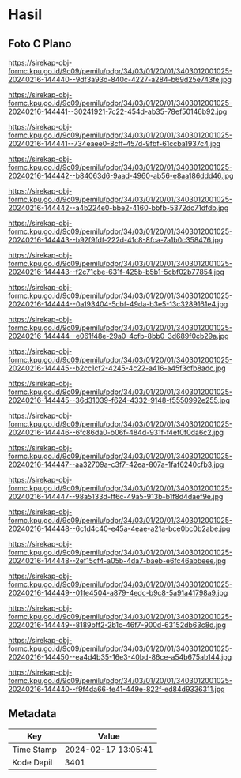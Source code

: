 # Hasil

## Foto C Plano

https://sirekap-obj-formc.kpu.go.id/9c09/pemilu/pdpr/34/03/01/20/01/3403012001025-20240216-144440--9df3a93d-840c-4227-a284-b69d25e743fe.jpg

https://sirekap-obj-formc.kpu.go.id/9c09/pemilu/pdpr/34/03/01/20/01/3403012001025-20240216-144441--30241921-7c22-454d-ab35-78ef50146b92.jpg

https://sirekap-obj-formc.kpu.go.id/9c09/pemilu/pdpr/34/03/01/20/01/3403012001025-20240216-144441--734eaee0-8cff-457d-9fbf-61ccba1937c4.jpg

https://sirekap-obj-formc.kpu.go.id/9c09/pemilu/pdpr/34/03/01/20/01/3403012001025-20240216-144442--b84063d6-9aad-4960-ab56-e8aa186ddd46.jpg

https://sirekap-obj-formc.kpu.go.id/9c09/pemilu/pdpr/34/03/01/20/01/3403012001025-20240216-144442--a4b224e0-bbe2-4160-bbfb-5372dc71dfdb.jpg

https://sirekap-obj-formc.kpu.go.id/9c09/pemilu/pdpr/34/03/01/20/01/3403012001025-20240216-144443--b92f9fdf-222d-41c8-8fca-7a1b0c358476.jpg

https://sirekap-obj-formc.kpu.go.id/9c09/pemilu/pdpr/34/03/01/20/01/3403012001025-20240216-144443--f2c71cbe-631f-425b-b5b1-5cbf02b77854.jpg

https://sirekap-obj-formc.kpu.go.id/9c09/pemilu/pdpr/34/03/01/20/01/3403012001025-20240216-144444--0a193404-5cbf-49da-b3e5-13c3289161e4.jpg

https://sirekap-obj-formc.kpu.go.id/9c09/pemilu/pdpr/34/03/01/20/01/3403012001025-20240216-144444--e061f48e-29a0-4cfb-8bb0-3d689f0cb29a.jpg

https://sirekap-obj-formc.kpu.go.id/9c09/pemilu/pdpr/34/03/01/20/01/3403012001025-20240216-144445--b2cc1cf2-4245-4c22-a416-a45f3cfb8adc.jpg

https://sirekap-obj-formc.kpu.go.id/9c09/pemilu/pdpr/34/03/01/20/01/3403012001025-20240216-144445--36d31039-f624-4332-9148-f5550992e255.jpg

https://sirekap-obj-formc.kpu.go.id/9c09/pemilu/pdpr/34/03/01/20/01/3403012001025-20240216-144446--6fc86da0-b06f-484d-931f-f4ef0f0da6c2.jpg

https://sirekap-obj-formc.kpu.go.id/9c09/pemilu/pdpr/34/03/01/20/01/3403012001025-20240216-144447--aa32709a-c3f7-42ea-807a-1faf6240cfb3.jpg

https://sirekap-obj-formc.kpu.go.id/9c09/pemilu/pdpr/34/03/01/20/01/3403012001025-20240216-144447--98a5133d-ff6c-49a5-913b-b1f8d4daef9e.jpg

https://sirekap-obj-formc.kpu.go.id/9c09/pemilu/pdpr/34/03/01/20/01/3403012001025-20240216-144448--6c1d4c40-e45a-4eae-a21a-bce0bc0b2abe.jpg

https://sirekap-obj-formc.kpu.go.id/9c09/pemilu/pdpr/34/03/01/20/01/3403012001025-20240216-144448--2ef15cf4-a05b-4da7-baeb-e6fc46abbeee.jpg

https://sirekap-obj-formc.kpu.go.id/9c09/pemilu/pdpr/34/03/01/20/01/3403012001025-20240216-144449--01fe4504-a879-4edc-b9c8-5a91a41798a9.jpg

https://sirekap-obj-formc.kpu.go.id/9c09/pemilu/pdpr/34/03/01/20/01/3403012001025-20240216-144449--8189bff2-2b1c-46f7-900d-63152db63c8d.jpg

https://sirekap-obj-formc.kpu.go.id/9c09/pemilu/pdpr/34/03/01/20/01/3403012001025-20240216-144450--ea4d4b35-16e3-40bd-86ce-a54b675ab144.jpg

https://sirekap-obj-formc.kpu.go.id/9c09/pemilu/pdpr/34/03/01/20/01/3403012001025-20240216-144440--f9f4da66-fe41-449e-822f-ed84d9336311.jpg


## Metadata

| Key        | Value               |
| ---------- | ------------------- |
| Time Stamp | 2024-02-17 13:05:41 |
| Kode Dapil | 3401                |



